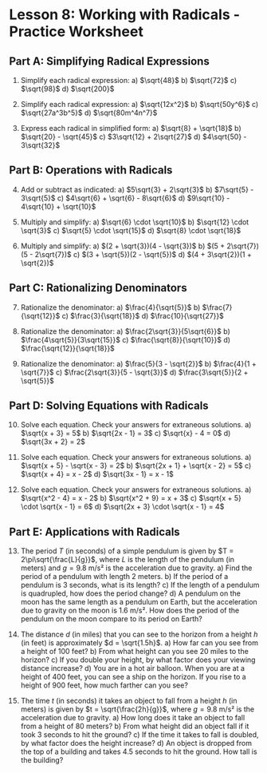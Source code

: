 # Lesson 8: Working with Radicals - Practice Worksheet

## Part A: Simplifying Radical Expressions

1. Simplify each radical expression:
   a) $\sqrt{48}$
   b) $\sqrt{72}$
   c) $\sqrt{98}$
   d) $\sqrt{200}$

2. Simplify each radical expression:
   a) $\sqrt{12x^2}$
   b) $\sqrt{50y^6}$
   c) $\sqrt{27a^3b^5}$
   d) $\sqrt{80m^4n^7}$

3. Express each radical in simplified form:
   a) $\sqrt{8} + \sqrt{18}$
   b) $\sqrt{20} - \sqrt{45}$
   c) $3\sqrt{12} + 2\sqrt{27}$
   d) $4\sqrt{50} - 3\sqrt{32}$

## Part B: Operations with Radicals

4. Add or subtract as indicated:
   a) $5\sqrt{3} + 2\sqrt{3}$
   b) $7\sqrt{5} - 3\sqrt{5}$
   c) $4\sqrt{6} + \sqrt{6} - 8\sqrt{6}$
   d) $9\sqrt{10} - 4\sqrt{10} + \sqrt{10}$

5. Multiply and simplify:
   a) $\sqrt{6} \cdot \sqrt{10}$
   b) $\sqrt{12} \cdot \sqrt{3}$
   c) $\sqrt{5} \cdot \sqrt{15}$
   d) $\sqrt{8} \cdot \sqrt{18}$

6. Multiply and simplify:
   a) $(2 + \sqrt{3})(4 - \sqrt{3})$
   b) $(5 + 2\sqrt{7})(5 - 2\sqrt{7})$
   c) $(3 + \sqrt{5})(2 - \sqrt{5})$
   d) $(4 + 3\sqrt{2})(1 + \sqrt{2})$

## Part C: Rationalizing Denominators

7. Rationalize the denominator:
   a) $\frac{4}{\sqrt{5}}$
   b) $\frac{7}{\sqrt{12}}$
   c) $\frac{3}{\sqrt{18}}$
   d) $\frac{10}{\sqrt{27}}$

8. Rationalize the denominator:
   a) $\frac{2\sqrt{3}}{5\sqrt{6}}$
   b) $\frac{4\sqrt{5}}{3\sqrt{15}}$
   c) $\frac{\sqrt{8}}{\sqrt{10}}$
   d) $\frac{\sqrt{12}}{\sqrt{18}}$

9. Rationalize the denominator:
   a) $\frac{5}{3 - \sqrt{2}}$
   b) $\frac{4}{1 + \sqrt{7}}$
   c) $\frac{2\sqrt{3}}{5 - \sqrt{3}}$
   d) $\frac{3\sqrt{5}}{2 + \sqrt{5}}$

## Part D: Solving Equations with Radicals

10. Solve each equation. Check your answers for extraneous solutions.
    a) $\sqrt{x + 3} = 5$
    b) $\sqrt{2x - 1} = 3$
    c) $\sqrt{x} - 4 = 0$
    d) $\sqrt{3x + 2} = 2$

11. Solve each equation. Check your answers for extraneous solutions.
    a) $\sqrt{x + 5} - \sqrt{x - 3} = 2$
    b) $\sqrt{2x + 1} + \sqrt{x - 2} = 5$
    c) $\sqrt{x + 4} = x - 2$
    d) $\sqrt{3x - 1} = x - 1$

12. Solve each equation. Check your answers for extraneous solutions.
    a) $\sqrt{x^2 - 4} = x - 2$
    b) $\sqrt{x^2 + 9} = x + 3$
    c) $\sqrt{x + 5} \cdot \sqrt{x - 1} = 6$
    d) $\sqrt{2x + 3} \cdot \sqrt{x - 1} = 4$

## Part E: Applications with Radicals

13. The period $T$ (in seconds) of a simple pendulum is given by $T = 2\pi\sqrt{\frac{L}{g}}$, where $L$ is the length of the pendulum (in meters) and $g = 9.8$ m/s² is the acceleration due to gravity.
    a) Find the period of a pendulum with length 2 meters.
    b) If the period of a pendulum is 3 seconds, what is its length?
    c) If the length of a pendulum is quadrupled, how does the period change?
    d) A pendulum on the moon has the same length as a pendulum on Earth, but the acceleration due to gravity on the moon is 1.6 m/s². How does the period of the pendulum on the moon compare to its period on Earth?

14. The distance $d$ (in miles) that you can see to the horizon from a height $h$ (in feet) is approximately $d = \sqrt{1.5h}$.
    a) How far can you see from a height of 100 feet?
    b) From what height can you see 20 miles to the horizon?
    c) If you double your height, by what factor does your viewing distance increase?
    d) You are in a hot air balloon. When you are at a height of 400 feet, you can see a ship on the horizon. If you rise to a height of 900 feet, how much farther can you see?

15. The time $t$ (in seconds) it takes an object to fall from a height $h$ (in meters) is given by $t = \sqrt{\frac{2h}{g}}$, where $g = 9.8$ m/s² is the acceleration due to gravity.
    a) How long does it take an object to fall from a height of 80 meters?
    b) From what height did an object fall if it took 3 seconds to hit the ground?
    c) If the time it takes to fall is doubled, by what factor does the height increase?
    d) An object is dropped from the top of a building and takes 4.5 seconds to hit the ground. How tall is the building?
